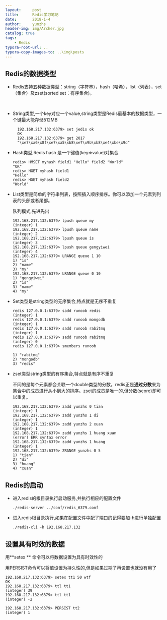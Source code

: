 ```yaml
---
layout:     post
title:      Redis学习笔记
date:       2018-1-4
author:     yunzhs
header-img: img/Archer.jpg
catalog: true
tags:
    - Redis
typora-root-url: ..
typora-copy-images-to: ..\img\posts
---
```


## Redis的数据类型

- Redis支持五种数据类型：string（字符串），hash（哈希），list（列表），set（集合）及zset(sorted set：有序集合)。

  ​

- String类型,一个key对应一个value,string类型是Redis最基本的数据类型，一个键最大能存储512MB

  ```
    192.168.217.132:6379> set jedis ok
    OK
    192.168.217.132:6379> get 2017
    "\xe7\xa6\x8f\xe7\xa5\xb8\xe7\x9b\xb8\xe4\xbe\x9d"
  ```

- Hash类型,Redis hash 是一个键值(key=>value)对集合

  ```
  redis> HMSET myhash field1 "Hello" field2 "World"
  "OK"
  redis> HGET myhash field1
  "Hello"
  redis> HGET myhash field2
  "World"
  ```

- List类型是简单的字符串列表，按照插入顺序排序。你可以添加一个元素到列表的头部或者尾部。

  队列模式,先进先出

  ```
  192.168.217.132:6379> lpush queue my
  (integer) 1
  192.168.217.132:6379> lpush queue name
  (integer) 2
  192.168.217.132:6379> lpush queue is
  (integer) 3
  192.168.217.132:6379> lpush queue gengyiwei
  (integer) 4
  192.168.217.132:6379> LRANGE queue 1 10
  1) "is"
  2) "name"
  3) "my"
  192.168.217.132:6379> LRANGE queue 0 10
  1) "gengyiwei"
  2) "is"
  3) "name"
  4) "my"
  ```

- Set类型是string类型的无序集合,特点就是无序不重复

  ```
  redis 127.0.0.1:6379> sadd runoob redis
  (integer) 1
  redis 127.0.0.1:6379> sadd runoob mongodb
  (integer) 1
  redis 127.0.0.1:6379> sadd runoob rabitmq
  (integer) 1
  redis 127.0.0.1:6379> sadd runoob rabitmq
  (integer) 0
  redis 127.0.0.1:6379> smembers runoob

  1) "rabitmq"
  2) "mongodb"
  3) "redis"
  ```

- zset类型string类型的有序集合,特点就是有序不重复

  不同的是每个元素都会关联一个double类型的分数。redis正是**通过分数**来为集合中的成员进行从小到大的排序。zset的成员是唯一的,但分数(score)却可以重复。

  ```
  192.168.217.132:6379> zadd yunzhs 0 tian
  (integer) 1
  192.168.217.132:6379> zadd yunzhs 1 di
  (integer) 1
  192.168.217.132:6379> zadd yunzhs 2 xuan
  (integer) 1
  192.168.217.132:6379> zadd yunzhs 1 huang xuan
  (error) ERR syntax error
  192.168.217.132:6379> zadd yunzhs 1 huang 
  (integer) 1
  192.168.217.132:6379> ZRANGE yunzhs 0 5
  1) "tian"
  2) "di"
  3) "huang"
  4) "xuan"
  ```



## Redis的启动

- 进入redis的根目录执行启动服务,并执行相应的配置文件

  ```
  ./redis-server ../conf/redis_6379.conf
  ```

- 进入redis根目录执行,如果在配置文件中配了端口的记得要加-h进行单独配置

  ```
  ./redis-cli -h 192.168.217.132
  ```

## 设置具有时效的数据

 用**setex ** 命令可以将数据设置为具有时效性的 

 用PERSIST命令可以将值设置为持久性的,但是如果过期了再设置也就没有用了

```
192.168.217.132:6379> setex tt1 50 wtf
OK
192.168.217.132:6379> ttl tt1
(integer) 39
192.168.217.132:6379> ttl tt1
(integer) -2

192.168.217.132:6379> PERSIST tt2
(integer) 1
```



  